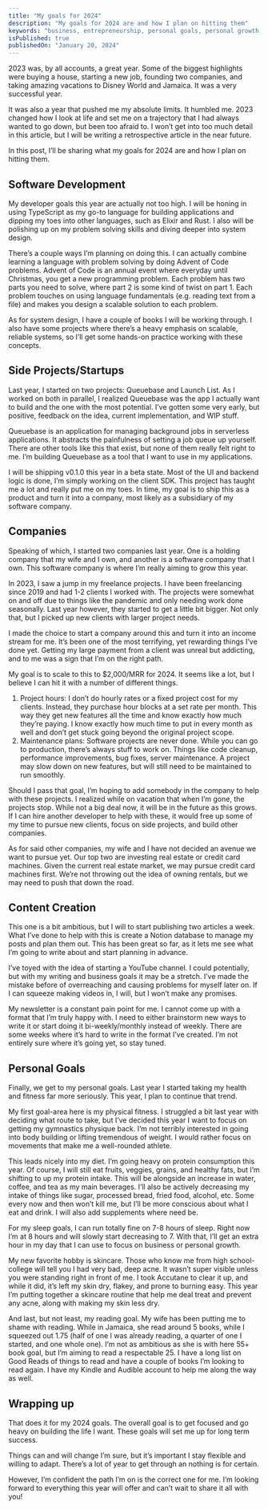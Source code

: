 ```yaml
---
title: "My goals for 2024"
description: "My goals for 2024 are and how I plan on hitting them"
keywords: "business, entrepreneurship, personal goals, personal growth, software development"
isPublished: true
publishedOn: "January 20, 2024"
---
```


2023 was, by all accounts, a great year. Some of the biggest highlights were buying a house, starting a new job, founding two companies, and taking amazing vacations to Disney World and Jamaica. It was a very successful year.

It was also a year that pushed me my absolute limits. It humbled me. 2023 changed how I look at life and set me on a trajectory that I had always wanted to go down, but been too afraid to. I won’t get into too much detail in this article, but I will be writing a retrospective article in the near future.

In this post, I’ll be sharing what my goals for 2024 are and how I plan on hitting them.

## Software Development

My developer goals this year are actually not too high. I will be honing in using TypeScript as my go-to language for building applications and dipping my toes into other languages, such as Elixir and Rust. I also will be polishing up on my problem solving skills and diving deeper into system design.

There’s a couple ways I’m planning on doing this. I can actually combine learning a language with problem solving by doing Advent of Code problems. Advent of Code is an annual event where everyday until Christmas, you get a new programming problem. Each problem has two parts you need to solve, where part 2 is some kind of twist on part 1. Each problem touches on using language fundamentals (e.g. reading text from a file) and makes you design a scalable solution to each problem.

As for system design, I have a couple of books I will be working through. I also have some projects where there’s a heavy emphasis on scalable, reliable systems, so I’ll get some hands-on practice working with these concepts.

## Side Projects/Startups

Last year, I started on two projects: Queuebase and Launch List. As I worked on both in parallel, I realized Queuebase was the app I actually want to build and the one with the most potential. I’ve gotten some very early, but positive, feedback on the idea, current implementation, and WIP stuff.

Queuebase is an application for managing background jobs in serverless applications. It abstracts the painfulness of setting a job queue up yourself. There are other tools like this that exist, but none of them really felt right to me. I’m building Queuebase as a tool that I want to use in my applications.

I will be shipping v0.1.0 this year in a beta state. Most of the UI and backend logic is done, I’m simply working on the client SDK. This project has taught me a lot and really put me on my toes. In time, my goal is to ship this as a product and turn it into a company, most likely as a subsidiary of my software company.

## Companies

Speaking of which, I started two companies last year. One is a holding company that my wife and I own, and another is a software company that I own. This software company is where I’m really aiming to grow this year.

In 2023, I saw a jump in my freelance projects. I have been freelancing since 2019 and had 1-2 clients I worked with. The projects were somewhat on and off due to things like the pandemic and only needing work done seasonally. Last year however, they started to get a little bit bigger. Not only that, but I picked up new clients with larger project needs.

I made the choice to start a company around this and turn it into an income stream for me. It’s been one of the most terrifying, yet rewarding things I’ve done yet. Getting my large payment from a client was unreal but addicting, and to me was a sign that I’m on the right path.

My goal is to scale to this to $2,000/MRR for 2024. It seems like a lot, but I believe I can hit it with a number of different things.

1. Project hours: I don’t do hourly rates or a fixed project cost for my clients. Instead, they purchase hour blocks at a set rate per month. This way they get new features all the time and know exactly how much they’re paying. I know exactly how much time to put in every month as well and don’t get stuck going beyond the original project scope.
2. Maintenance plans: Software projects are never done. While you can go to production, there’s always stuff to work on. Things like code cleanup, performance improvements, bug fixes, server maintenance. A project may slow down on new features, but will still need to be maintained to run smoothly.

Should I pass that goal, I’m hoping to add somebody in the company to help with these projects. I realized while on vacation that when I’m gone, the projects stop. While not a big deal now, it will be in the future as this grows. If I can hire another developer to help with these, it would free up some of my time to pursue new clients, focus on side projects, and build other companies.

As for said other companies, my wife and I have not decided an avenue we want to pursue yet. Our top two are investing real estate or credit card machines. Given the current real estate market, we may pursue credit card machines first. We’re not throwing out the idea of owning rentals, but we may need to push that down the road.

## Content Creation

This one is a bit ambitious, but I will to start publishing two articles a week. What I’ve done to help with this is create a Notion database to manage my posts and plan them out. This has been great so far, as it lets me see what I’m going to write about and start planning in advance.

I’ve toyed with the idea of starting a YouTube channel. I could potentially, but with my writing and business goals it may be a stretch. I’ve made the mistake before of overreaching and causing problems for myself later on. If I can squeeze making videos in, I will, but I won’t make any promises.

My newsletter is a constant pain point for me. I cannot come up with a format that I’m truly happy with. I need to either brainstorm new ways to write it or start doing it bi-weekly/monthly instead of weekly. There are some weeks where it’s hard to write in the format I’ve created. I’m not entirely sure where it’s going yet, so stay tuned.

## Personal Goals

Finally, we get to my personal goals. Last year I started taking my health and fitness far more seriously. This year, I plan to continue that trend.

My first goal-area here is my physical fitness. I struggled a bit last year with deciding what route to take, but I’ve decided this year I want to focus on getting my gymnastics physique back. I’m not terribly interested in going into body building or lifting tremendous of weight. I would rather focus on movements that make me a well-rounded athlete.

This leads nicely into my diet. I’m going heavy on protein consumption this year. Of course, I will still eat fruits, veggies, grains, and healthy fats, but I’m shifting to up my protein intake. This will be alongside an increase in water, coffee, and tea as my main beverages. I’ll also be actively decreasing my intake of things like sugar, processed bread, fried food, alcohol, etc. Some every now and then won’t kill me, but I’ll be more conscious about what I eat and drink. I will also add supplements where need be.

For my sleep goals, I can run totally fine on 7-8 hours of sleep. Right now I’m at 8 hours and will slowly start decreasing to 7. With that, I’ll get an extra hour in my day that I can use to focus on business or personal growth.

My new favorite hobby is skincare. Those who know me from high school-college will tell you I had very bad, deep acne. It wasn’t super visible unless you were standing right in front of me. I took Accutane to clear it up, and while it did, it’s left my skin dry, flakey, and prone to burning easy. This year I’m putting together a skincare routine that help me deal treat and prevent any acne, along with making my skin less dry.

And last, but not least, my reading goal. My wife has been putting me to shame with reading. While in Jamaica, she read around 5 books, while I squeezed out 1.75 (half of one I was already reading, a quarter of one I started, and one whole one). I’m not as ambitious as she is with here 55+ book goal, but I’m aiming to read a respectable 25. I have a long list on Good Reads of things to read and have a couple of books I’m looking to read again. I have my Kindle and Audible account to help me along the way as well.

## Wrapping up

That does it for my 2024 goals. The overall goal is to get focused and go heavy on building the life I want. These goals will set me up for long term success.

Things can and will change I’m sure, but it’s important I stay flexible and willing to adapt. There’s a lot of year to get through an nothing is for certain.

However, I’m confident the path I’m on is the correct one for me. I’m looking forward to everything this year will offer and can’t wait to share it all with you!